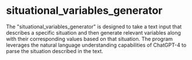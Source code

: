 # situational_variables_generator
The "situational_variables_generator" is designed to take a text input that describes a specific situation and then generate relevant variables along with their corresponding values based on that situation. The program leverages the natural language understanding capabilities of ChatGPT-4 to parse the situation described in the text.
